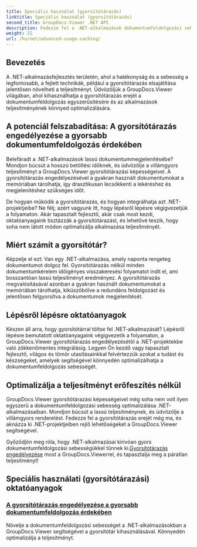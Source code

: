 ```yaml
---
title: Speciális használat (gyorsítótárazás)
linktitle: Speciális használat (gyorsítótárazás)
second_title: GroupDocs.Viewer .NET API
description: Fedezze fel a .NET-alkalmazások dokumentumfeldolgozási sebességének optimalizálására szolgáló fejlett technikákat a GroupDocs.Viewer segítségével. Ismerje meg, hogyan engedélyezheti a gyorsítótárazást a gyorsabb teljesítmény érdekében!
weight: 22
url: /hu/net/advanced-usage-caching/
---
```


## Bevezetés

A .NET-alkalmazásfejlesztés területén, ahol a hatékonyság és a sebesség a legfontosabb, a fejlett technikák, például a gyorsítótárazás elsajátítása jelentősen növelheti a teljesítményt. Üdvözöljük a GroupDocs.Viewer világában, ahol kihasználhatja a gyorsítótárazás erejét a dokumentumfeldolgozás egyszerűsítésére és az alkalmazások teljesítményének könnyed optimalizálására.

## A potenciál felszabadítása: A gyorsítótárazás engedélyezése a gyorsabb dokumentumfeldolgozás érdekében

Belefáradt a .NET-alkalmazások lassú dokumentummegjelenítésébe? Mondjon búcsút a hosszú betöltési időknek, és üdvözölje a villámgyors teljesítményt a GroupDocs.Viewer gyorsítótárazási képességeivel. A gyorsítótárazás engedélyezésével a gyakran használt dokumentumokat a memóriában tárolhatja, így drasztikusan lecsökkenti a lekéréshez és megjelenítéshez szükséges időt.

De hogyan működik a gyorsítótárazás, és hogyan integrálhatja azt .NET-projektjeibe? Ne félj; azért vagyunk itt, hogy lépésről lépésre végigvezetjük a folyamaton. Akár tapasztalt fejlesztő, akár csak most kezdi, oktatóanyagaink tisztázzák a gyorsítótárazást, és lehetővé teszik, hogy soha nem látott módon optimalizálja alkalmazása teljesítményét.

## Miért számít a gyorsítótár?

Képzelje el ezt: Van egy .NET-alkalmazása, amely naponta rengeteg dokumentumot dolgoz fel. Gyorsítótárazás nélkül minden dokumentumkérelem időigényes visszakeresési folyamatot indít el, ami bosszantóan lassú teljesítményt eredményez. A gyorsítótárazás megvalósításával azonban a gyakran használt dokumentumokat a memóriában tárolhatja, kiküszöbölve a redundáns feldolgozást és jelentősen felgyorsítva a dokumentumok megjelenítését.

## Lépésről lépésre oktatóanyagok

Készen áll arra, hogy gyorsítótárral töltse fel .NET-alkalmazását? Lépésről lépésre bemutatott oktatóanyagaink végigvezetik a folyamaton, a GroupDocs.Viewer gyorsítótárazás engedélyezésétől a .NET-projektekbe való zökkenőmentes integrálásig. Legyen Ön kezdő vagy tapasztalt fejlesztő, világos és tömör utasításainkkal felvértezzük azokat a tudást és készségeket, amelyek segítségével könnyedén optimalizálhatja a dokumentumfeldolgozás sebességét.

## Optimalizálja a teljesítményt erőfeszítés nélkül

GroupDocs.Viewer gyorsítótárazási képességeivel még soha nem volt ilyen egyszerű a dokumentumfeldolgozási sebesség optimalizálása .NET-alkalmazásaiban. Mondjon búcsút a lassú teljesítménynek, és üdvözölje a villámgyors renderelést. Fedezze fel a gyorsítótárazás erejét még ma, és aknázza ki .NET-projektjeiben rejlő lehetőségeket a GroupDocs.Viewer segítségével.

 Győződjön meg róla, hogy .NET-alkalmazásai kirívóan gyors dokumentumfeldolgozási sebességükkel tűnnek ki.[Gyorsítótárazás engedélyezése](./enable-caching/) most a GroupDocs.Viewerrel, és tapasztalja meg a páratlan teljesítményt!

## Speciális használati (gyorsítótárazási) oktatóanyagok
### [A gyorsítótárazás engedélyezése a gyorsabb dokumentumfeldolgozás érdekében](./enable-caching/)
Növelje a dokumentumfeldolgozási sebességet a .NET-alkalmazásokban a GroupDocs.Viewer segítségével a gyorsítótár kihasználásával. Könnyedén optimalizálja a teljesítményt.